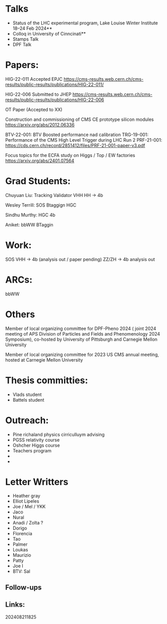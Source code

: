 
# Talks
- Status of the LHC experimental program, Lake Louise Winter Institute 18–24 Feb 2024**
- Colloq in University of Cinncinati**
- Stamps Talk 
-  DPF Talk

  
# Papers:

HIG-22-011 Accepted EPJC
https://cms-results.web.cern.ch/cms-results/public-results/publications/HIG-22-011/

HIG-22-006 Submitted to JHEP
https://cms-results.web.cern.ch/cms-results/public-results/publications/HIG-22-006

OT Paper (Accepted to XX)

Construction and commissioning of CMS CE prototype silicon modules
https://arxiv.org/abs/2012.06336

BTV-22-001: BTV Boosted performance nad calibration
TRG-19-001: Performance of the CMS High Level Trigger during LHC Run 2
PRF-21-001: 
https://cds.cern.ch/record/2851412/files/PRF-21-001-paper-v3.pdf

Focus topics for the ECFA study on Higgs / Top / EW factories
https://arxiv.org/abs/2401.07564
# Grad Students:

Chuyuan Liu: Tracking Validator
		    VHH
			HH -> 4b


Wesley Terrill:  SOS
       		Btaggign
			 HGC

Sindhu Murthy:   HGC
       		  4b


Aniket: bbWW
		BTaggin

# Work:

SOS 
VHH -> 4b (analysis out / paper pending)
ZZ/ZH -> 4b analysis out

# ARCs:
  bbWW


# Others
Member of local organizing committee for DPF-Pheno 2024 ( joint 2024 meeting of APS Division of Particles and Fields and Phenomenology 2024 Symposium), co-hosted by University of Pittsburgh and Carnegie Mellon University

Member of local organizing committee for 2023 US CMS annual meeting, hosted at Carnegie Mellon University

# Thesis committies:
  - Vlads student
  - Battels student


# Outreach:

- Pine richaland physics cirriculluym advising
- PGSS relativity course
- Oshcher Higgs course
- Teachers program
- 
- 


  
# Letter Writters
- Heather gray
- Elliot Lipeles 
- Joe / Mel / YKK
- Jaco 
- Nural 
- Anadi / Zolta ? 
- Dorigo 
- Florencia 
- Tao
- Palmer
- Loukas
- Maurizio 
- Patty
- Joe I
- BTV: Sal 
  



## Follow-ups


## Links: 



202408211825




